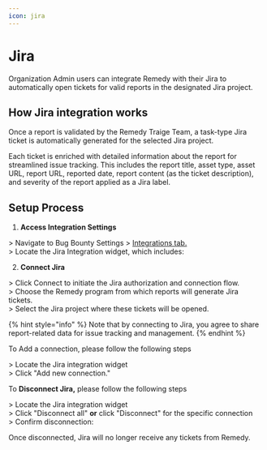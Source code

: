 ```yaml
---
icon: jira
---
```


# Jira

Organization Admin users can integrate Remedy with their Jira to automatically open tickets for valid reports in the designated Jira project.

## How Jira integration works

Once a report is validated by the Remedy Traige Team, a task-type Jira ticket is automatically generated for the selected Jira project.

Each ticket is enriched with detailed information about the report for streamlined issue tracking. This includes the report title, asset type, asset URL, report URL, reported date, report content (as the ticket description), and severity of the report applied as a Jira label.

## **Setup Process**

1. **Access Integration Settings**

\> Navigate to Bug Bounty Settings > [Integrations tab.](https://hunt.r.xyz/bb-settings/integrations)\
\> Locate the Jira Integration widget, which includes:

2. **Connect Jira**

\> Click Connect to initiate the Jira authorization and connection flow.\
\> Choose the Remedy program from which reports will generate Jira tickets.\
\> Select the Jira project where these tickets will be opened.

{% hint style="info" %}
Note that by connecting to Jira, you agree to share report-related data for issue tracking and management.
{% endhint %}

To Add a connection, please follow the following steps&#x20;

\> Locate the Jira integration widget \
\> Click "Add new connection."

To **Disconnect Jira,** please follow the following steps

\> Locate the Jira integration widget \
\> Click "Disconnect all" **or** click "Disconnect" for the specific connection\
\> Confirm disconnection:

Once disconnected, Jira will no longer receive any tickets from Remedy.
